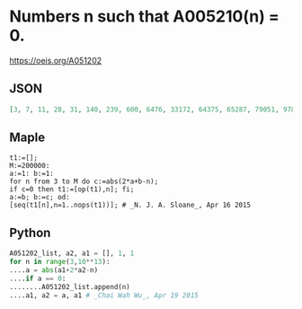 # Numbers n such that A005210\(n\) \= 0\.
https://oeis.org/A051202
## JSON
```JSON
[3, 7, 11, 28, 31, 140, 239, 600, 6476, 33172, 64375, 65287, 79051, 97864, 105099, 421335, 710147, 1464192, 3946972, 5423007, 5822348, 6150008, 6297183, 20801744, 22375360, 79009771, 197449588, 266929040, 537524972, 5929856931, 6365146483, 7274986071, 7983314176, 19034311884, 198776542655, 1773302419915]
```
## Maple
```Maple
t1:=[];
M:=200000:
a:=1: b:=1:
for n from 3 to M do c:=abs(2*a+b-n);
if c=0 then t1:=[op(t1),n]; fi;
a:=b; b:=c; od:
[seq(t1[n],n=1..nops(t1))]; # _N. J. A. Sloane_, Apr 16 2015
```
## Python
```Python
A051202_list, a2, a1 = [], 1, 1
for n in range(3,10**13):
....a = abs(a1+2*a2-n)
....if a == 0:
........A051202_list.append(n)
....a1, a2 = a, a1 # _Chai Wah Wu_, Apr 19 2015
```
